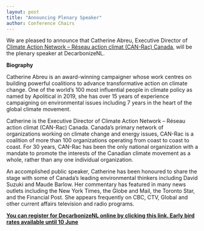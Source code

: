 ```yaml
---
layout: post
title: "Announcing Plenary Speaker"
author: Conference Chairs
---
```


We are pleased to announce that Catherine Abreu, Executive Director of [Climate Action Network – Réseau action climat (CAN-Rac) Canada](https://climateactionnetwork.ca/), will be the plenary speaker at DecarbonizeNL.

**Biography**

Catherine Abreu is an award-winning campaigner whose work centres on building powerful coalitions to advance transformative action on climate change. One of the world’s 100 most influential people in climate policy as named by Apolitical in 2019, she has over 15 years of experience campaigning on environmental issues including 7 years in the heart of the global climate movement.

Catherine is the Executive Director of Climate Action Network – Réseau action climat (CAN-Rac) Canada. Canada’s primary network of organizations working on climate change and energy issues, CAN-Rac is a coalition of more than 100 organizations operating from coast to coast to coast. For 30 years, CAN-Rac has been the only national organization with a mandate to promote the interests of the Canadian climate movement as a whole, rather than any one individual organization. 

An accomplished public speaker, Catherine has been honoured to share the stage with some of Canada’s leading environmental thinkers including David Suzuki and Maude Barlow. Her commentary has featured in many news outlets including the New York Times, the Globe and Mail, the Toronto Star, and the Financial Post. She appears frequently on CBC, CTV, Global and other current affairs television and radio programs.

[**You can register for DecarbonizeNL online by clicking this link. Early bird rates available until 10 June**](https://mun.ungerboeck.com/prod/emc00/register.aspx?OrgCode=10&EvtID=5290&AppCode=REG&CC=119051503651)
